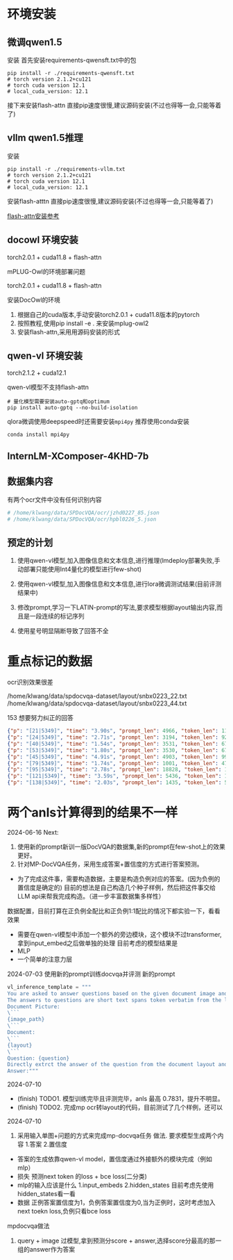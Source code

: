 
# 环境安装

## 微调qwen1.5

安装
首先安装requirements-qwensft.txt中的包
```shell
pip install -r ./requirements-qwensft.txt
# torch version 2.1.2+cu121
# torch cuda version 12.1
# local_cuda_version: 12.1
```
接下来安装flash-attn
直接pip速度很慢,建议源码安装(不过也得等一会,只能等着了)

## vllm qwen1.5推理

安装
```shell
pip install -r ./requirements-vllm.txt
# torch version 2.1.2+cu121
# torch cuda version 12.1
# local_cuda_version: 12.1
```


安装flash-atttn
直接pip速度很慢,建议源码安装(不过也得等一会,只能等着了)

[flash-attn安装参考](https://zhuanlan.zhihu.com/p/655077866)  

## docowl 环境安装

torch2.0.1 + cuda11.8 + flash-attn

mPLUG-Owl的环境部署问题

torch2.0.1 + cuda11.8 + flash-attn

安装DocOwl的环境
1. 根据自己的cuda版本,手动安装torch2.0.1 + cuda11.8版本的pytorch
2. 按照教程,使用pip install -e . 来安装mplug-owl2
3. 安装flash-attn,采用用源码安装的形式

## qwen-vl 环境安装

torch2.1.2 + cuda12.1

qwen-vl模型不支持flash-attn

```shell
# 量化模型需要安装auto-gptq和optimum
pip install auto-gptq --no-build-isolation
```

qlora微调使用deepspeed时还需要安装`mpi4py`
推荐使用conda安装
```shell
conda install mpi4py
```

## InternLM-XComposer-4KHD-7b

## 数据集内容

有两个ocr文件中没有任何识别内容
```python
# /home/klwang/data/SPDocVQA/ocr/jzhd0227_85.json
# /home/klwang/data/SPDocVQA/ocr/hpbl0226_5.json
```

## 预定的计划

1. 使用qwen-vl模型,加入图像信息和文本信息,进行推理(lmdeploy部署失败,手动部署只能使用Int4量化的模型进行few-shot)
2. 使用qwen-vl模型,加入图像信息和文本信息,进行lora微调测试结果(目前评测结果中)
3. 修改prompt,学习一下LATIN-prompt的写法,要求模型根据layout输出内容,而且是一段连续的标记序列

4. 使用星号明显隔断导致了回答不全
# 重点标记的数据

ocr识别效果很差

/home/klwang/data/spdocvqa-dataset/layout/snbx0223_22.txt
/home/klwang/data/spdocvqa-dataset/layout/snbx0223_44.txt



153
想要努力纠正的回答
```json
{"p": "[21|5349]", "time": "3.90s", "prompt_len": 4966, "token_len": 1156, "image_path": "/home/klwang/data/spdocvqa-dataset/images/ylvj0223_21.png", "ocr_path": "/home/klwang/data/spdocvqa-dataset/layout/ylvj0223_21.txt", "question": "What is the name of the company?", "response": "CIGFIL LIMITED, CHENNAI", "answers": ["cigfil limited", "CIGFIL LIMITED"]}
{"p": "[24|5349]", "time": "2.71s", "prompt_len": 3194, "token_len": 922, "image_path": "/home/klwang/data/spdocvqa-dataset/images/txpp0227_10.png", "ocr_path": "/home/klwang/data/spdocvqa-dataset/layout/txpp0227_10.txt", "question": "What time is “introductory remarks” session?", "response": "11:39 to", "answers": ["11:39 to 11:44 a.m.", "11.39 to 11.44 a.m."]}
{"p": "[40|5349]", "time": "1.54s", "prompt_len": 3531, "token_len": 673, "image_path": "/home/klwang/data/spdocvqa-dataset/images/psyn0081_30.png", "ocr_path": "/home/klwang/data/spdocvqa-dataset/layout/psyn0081_30.txt", "question": "What percentage of non-smokers feel the need to restore romance and mystery to modern life?", "response": "61", "answers": ["57", "57%"]}
{"p": "[53|5349]", "time": "1.80s", "prompt_len": 3530, "token_len": 675, "image_path": "/home/klwang/data/spdocvqa-dataset/images/psyn0081_30.png", "ocr_path": "/home/klwang/data/spdocvqa-dataset/layout/psyn0081_30.txt", "question": "What percentage of non-smokers feel there should be less emphasis on money in our seciety?", "response": "80%", "answers": ["82%", "82"]}
{"p": "[45|5349]", "time": "4.91s", "prompt_len": 4903, "token_len": 995, "image_path": "/home/klwang/data/spdocvqa-dataset/images/snbx0223_4.png", "ocr_path": "/home/klwang/data/spdocvqa-dataset/layout/snbx0223_4.txt", "question": "Name the 4 significant personal care brands of ITC?", "response": "Wills, Vivel and Superia, Essenza Di Wills", "answers": ["Essenza Di Wills, Fiama Di Wills, Vivel and Superia"]}
{"p": "[79|5349]", "time": "1.74s", "prompt_len": 1001, "token_len": 474, "image_path": "/home/klwang/data/spdocvqa-dataset/images/snbx0223_19.png", "ocr_path": "/home/klwang/data/spdocvqa-dataset/layout/snbx0223_19.txt", "question": "What is the name on the building in the last picture?", "response": "ITC Limited", "answers": ["itc", "ITC"]}
{"p": "[95|5349]", "time": "2.78s", "prompt_len": 18828, "token_len": 1005, "image_path": "/home/klwang/data/spdocvqa-dataset/images/sxvg0227_1.png", "ocr_path": "/home/klwang/data/spdocvqa-dataset/layout/sxvg0227_1.txt", "question": "Where is the meeting of the steering committee planned at ?", "response": "Holiday Inn downtown, Jefferson City", "answers": ["Holiday Inn Downtown , Jefferson City , Missouri", "Holiday Inn Downtown, Jefferson City, Missouri", "Holiday Inn Downtown"]}
{"p": "[121|5349]", "time": "3.59s", "prompt_len": 5436, "token_len": 1040, "image_path": "/home/klwang/data/spdocvqa-dataset/images/snbx0223_15.png", "ocr_path": "/home/klwang/data/spdocvqa-dataset/layout/snbx0223_15.txt", "question": "Which ITC Brand has 'Liquid Crystal Freezing Technology'?", "response": "Sunfeast Yippee! Noodles", "answers": ["Fiama Di Wills"]}
{"p": "[138|5349]", "time": "2.03s", "prompt_len": 1435, "token_len": 507, "image_path": "/home/klwang/data/spdocvqa-dataset/images/hqgb0228_1.png", "ocr_path": "/home/klwang/data/spdocvqa-dataset/layout/hqgb0228_1.txt", "question": "What is the year of publication ?", "response": "1969", "answers": ["1971"]}
```

# 两个anls计算得到的结果不一样

2024-06-16
Next:
1. 使用新的prompt新训一版DocVQA的数据集,新的prompt在few-shot上的效果更好。
2. 针对MP-DocVQA任务，采用生成答案+置信度的方式进行答案预测。

- 为了完成这件事，需要构造数据，主要是构造负例对应的答案。(因为负例的置信度是确定的)
目前的想法是自己构造几个种子样例，然后把这件事交给LLM api来帮我完成构造。（进一步丰富数据集多样性）

数据配置，目前打算在正负例全配比和正负例1:1配比的情况下都实验一下，看看效果
- 需要在qwen-vl模型中添加一个额外的旁边模块，这个模块不过transformer,拿到input_embed之后做单独的处理
目前考虑的模型结果是
- MLP
- 一个简单的注意力层


2024-07-03
使用新的prompt训练docvqa并评测
新的prompt

```python
vl_inference_template = """
You are asked to answer questions based on the given document image and its corresponding string layout. The layout and image is included by "```".
The answers to questions are short text spans token verbatim from the layout or image.This means answers comprise a set of contiguous text tokens present in the layout or image.
Document Picture:
\```
{image_path}
\```
Document:
\```
{layout}
\```
Question: {question}
Directly extrct the answer of the question from the document layout and image with as few words as possible.
Answer:"""
```
2024-07-10  
- (finish) TODO1. 模型训练完毕且评测完毕，anls 最高 0.7831，提升不明显。
- (finish) TODO2. 完成mp ocr转layout的代码，目前测试了几个样例，还可以

2024-07-10
1. 采用输入单图+问题的方式来完成mp-docvqa任务
做法. 要求模型生成两个内容 1.答案 2.置信度
- 答案的生成依靠qwen-vl model，置信度通过外接额外的模块完成（例如 mlp）
- 损失 预测next token 的loss + bce loss(二分类)
- mlp的输入应该是什么 1.input_embeds 2.hidden_states 目前考虑先使用hidden_states看一看
- 数据 正例答案置信度为1，负例答案置信度为0,当为正例时，这时考虑加入next toekn loss,负例只看bce loss

mpdocvqa做法
1. query + image 过模型,拿到预测分score + answer,选择score分最高的那一组的answer作为答案

